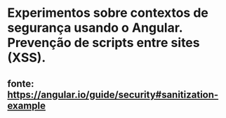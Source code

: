 # Experimentos sobre contextos de segurança usando o Angular. Prevenção de scripts entre sites (XSS).

## fonte: https://angular.io/guide/security#sanitization-example
